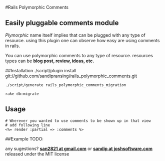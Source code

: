 #Rails Polymorphic Comments

## Easily pluggable comments module

*Plymorphic* name itself implies that can be plugged with any type of resource.
using this plugin one can observe how easy are using comments in rails.

You can use polymorphic comments to any type of resource.
resources types can be **blog post, review, ideas, etc.**

##Installation
    ./script/plugin install git://github.com/sandipransing/rails_polymorphic_comments.git

    ./script/generate rails_polymorphic_comments_migration

    rake db:migrate

## Usage
    # Wherever you wanted to use comments to be shown up in that view
    # add following line
    <%= render :partial => :comments %>

##Example
TODO:

any sugestions? [**san2821 at gmail.com**](http://funonrails.com) or [**sandip at joshsoftware.com**](http://joshsoftware.com) released under the MIT license
